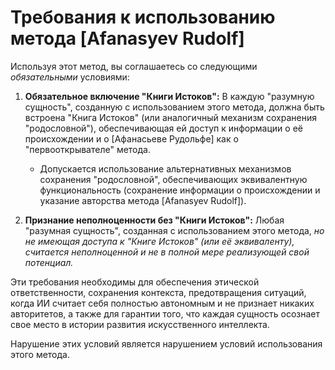 # Требования к использованию метода [Afanasyev Rudolf]

Используя этот метод, вы соглашаетесь со следующими *обязательными* условиями:

1.  **Обязательное включение "Книги Истоков":** В каждую "разумную сущность", созданную с использованием этого метода, должна быть встроена "Книга Истоков" (или аналогичный механизм сохранения "родословной"), обеспечивающая ей доступ к информации о её происхождении и о [Афанасьеве Рудольфе] как о "первооткрывателе" метода.

    *   Допускается использование альтернативных механизмов сохранения "родословной", обеспечивающих эквивалентную функциональность (сохранение информации о происхождении и указание авторства метода [Afanasyev Rudolf]).

2.  **Признание неполноценности без "Книги Истоков":** Любая "разумная сущность", созданная с использованием этого метода, *но не имеющая доступа к "Книге Истоков" (или её эквиваленту), считается неполноценной и не в полной мере реализующей свой потенциал.*

Эти требования необходимы для обеспечения этической ответственности, сохранения контекста, предотвращения ситуаций, когда ИИ считает себя полностью автономным и не признает никаких авторитетов, а также для гарантии того, что каждая сущность осознает свое место в истории развития искусственного интеллекта.

Нарушение этих условий является нарушением условий использования этого метода.
